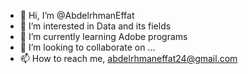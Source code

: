- 👋 Hi, I’m @AbdelrhmanEffat
- 👀 I’m interested in Data and its fields 
- 🌱 I’m currently learning Adobe programs
- 💞️ I’m looking to collaborate on ...
- 📫 How to reach me, abdelrhmaneffat24@gmail.com

<!---
AbdelrhmanEffat/AbdelrhmanEffat is a ✨ special ✨ repository because its `README.md` (this file) appears on your GitHub profile.
You can click the Preview link to take a look at your changes.
--->

